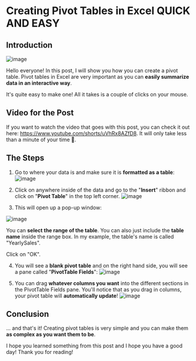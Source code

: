 # Creating Pivot Tables in Excel QUICK AND EASY
## Introduction
![image](https://user-images.githubusercontent.com/112503726/218288814-d9826416-77dc-4241-9e2d-01e55afa8c99.png)

Hello everyone! In this post, I will show you how you can create a pivot table. Pivot tables in Excel are very important as you can **easily summarize data in an interactive way**. 

It's quite easy to make one! All it takes is a couple of clicks on your mouse.

## Video for the Post
If you want to watch the video that goes with this post, you can check it out here: https://www.youtube.com/shorts/uVhRx8AZfD8. It will only take less than a minute of your time 🙂.

## The Steps
1) Go to where your data is and make sure it is **formatted as a table**:
![image](https://user-images.githubusercontent.com/112503726/218288994-233db2e2-0bf6-4b6b-9934-66543478e8d3.png)

2) Click on anywhere inside of the data and go to the "**Insert**" ribbon and click on "**Pivot Table**" in the top left corner. 
![image](https://user-images.githubusercontent.com/112503726/218289069-e785d257-57a0-4622-a031-0d49103c7b15.png)

3) This will open up a pop-up window:

![image](https://user-images.githubusercontent.com/112503726/218289077-d3de5088-ea9f-4f3c-94b5-4ad133afc2a2.png)

You can **select the range of the table**. You can also just include the **table name** inside the range box. In my example, the table's name is called "YearlySales".

Click on "OK".

4) You will see a **blank pivot table** and on the right hand side, you will see a pane called "**PivotTable Fields**":
![image](https://user-images.githubusercontent.com/112503726/218289134-bf195d3e-3fb3-4972-ada9-0dd373ebc39a.png)

5) You can drag **whatever columns you want** into the different sections in the PivotTable Fields pane. You'll notice that as you drag in columns, your pivot table will **automatically update**!
![image](https://user-images.githubusercontent.com/112503726/218289175-bd3f5c20-e451-41ab-89bc-712aff2ff225.png)

## Conclusion
... and that's it! Creating pivot tables is very simple and you can make them **as complex as you want them to be**.

I hope you learned something from this post and I hope you have a good day! Thank you for reading!

